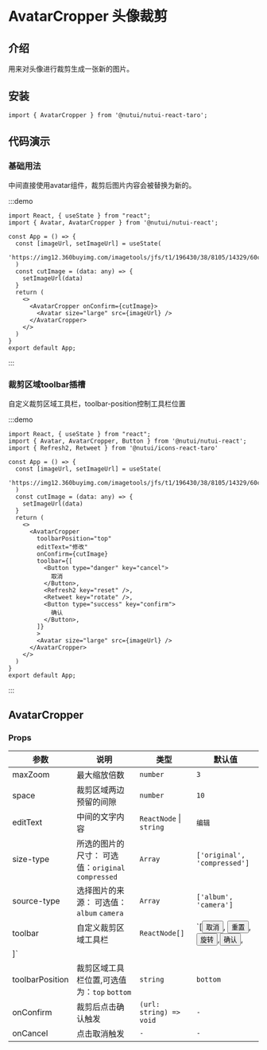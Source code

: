 # AvatarCropper 头像裁剪

## 介绍

用来对头像进行裁剪生成一张新的图片。

## 安装

```tsx
import { AvatarCropper } from '@nutui/nutui-react-taro';
```

## 代码演示

### 基础用法

中间直接使用avatar组件，裁剪后图片内容会被替换为新的。

:::demo

```tsx
import React, { useState } from "react";
import { Avatar, AvatarCropper } from '@nutui/nutui-react';

const App = () => {
  const [imageUrl, setImageUrl] = useState(
    'https://img12.360buyimg.com/imagetools/jfs/t1/196430/38/8105/14329/60c806a4Ed506298a/e6de9fb7b8490f38.png'
  )
  const cutImage = (data: any) => {
    setImageUrl(data)
  }
  return (
    <>
      <AvatarCropper onConfirm={cutImage}>
        <Avatar size="large" src={imageUrl} />
      </AvatarCropper>
    </>
  )
}
export default App;
```

:::

### 裁剪区域toolbar插槽

自定义裁剪区域工具栏，toolbar-position控制工具栏位置

:::demo

```tsx
import React, { useState } from "react";
import { Avatar, AvatarCropper, Button } from '@nutui/nutui-react';
import { Refresh2, Retweet } from '@nutui/icons-react-taro'

const App = () => {
  const [imageUrl, setImageUrl] = useState(
    'https://img12.360buyimg.com/imagetools/jfs/t1/196430/38/8105/14329/60c806a4Ed506298a/e6de9fb7b8490f38.png'
  )
  const cutImage = (data: any) => {
    setImageUrl(data)
  }
  return (
    <>
      <AvatarCropper
        toolbarPosition="top"
        editText="修改"
        onConfirm={cutImage}
        toolbar={[
          <Button type="danger" key="cancel">
            取消
          </Button>,
          <Refresh2 key="reset" />,
          <Retweet key="rotate" />,
          <Button type="success" key="confirm">
            确认
          </Button>,
        ]}
        >
        <Avatar size="large" src={imageUrl} />
      </AvatarCropper>
    </>
  )
}
export default App;
```

:::

## AvatarCropper

### Props

| 参数             | 说明                                        | 类型   | 默认值 |
| ---------------- | ------------------------------------------- | ------ | ------ |
| maxZoom         | 最大缩放倍数                                | `number` | `3`      |
| space            | 裁剪区域两边预留的间隙                      | `number` | `10`     |
| editText        | 中间的文字内容                              | `ReactNode` \| `string` | `编辑`   |
| size-type        | 所选的图片的尺寸： 可选值：`original` `compressed` | `Array`  | `['original', 'compressed']` |
| source-type      | 选择图片的来源： 可选值：`album` `camera`          | `Array`  | `['album', 'camera']`        |
| toolbar         | 自定义裁剪区域工具栏  |  `ReactNode[]`   |  `[<Button type="danger" key="cancel">取消</Button>, <Button type="info" key="reset">重置</Button>,<Button type="warning" key="rotate">旋转</Button>,<Button type="success" key="confirm">确认</Button>,
  ]` |
| toolbarPosition | 裁剪区域工具栏位置,可选值为：`top` `bottom` | `string` | `bottom` |
| onConfirm       | 裁剪后点击确认触发                    | `(url: string) => void` |  `-` |
| onCancel        | 点击取消触发                          | `-`                |  `-` |
